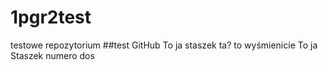 # 1pgr2test
testowe repozytorium
##test GitHub 
To ja staszek
ta? to wyśmienicie
To ja Staszek numero dos
